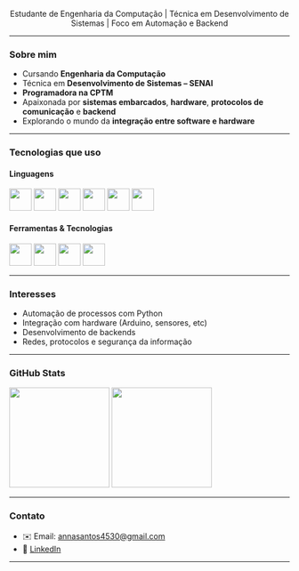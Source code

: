
<p align="center"> Estudante de Engenharia da Computação | Técnica em Desenvolvimento de Sistemas | Foco em Automação e Backend</p>

---

###  Sobre mim

-  Cursando **Engenharia da Computação**
-  Técnica em **Desenvolvimento de Sistemas – SENAI**
-  **Programadora na CPTM**
-  Apaixonada por **sistemas embarcados**, **hardware**, **protocolos de comunicação** e **backend**
-  Explorando o mundo da **integração entre software e hardware**

---

###  Tecnologias que uso

#### Linguagens
<p align="left">
  <img src="https://cdn.jsdelivr.net/gh/devicons/devicon/icons/python/python-original.svg" width="40" height="40"/>
  <img src="https://cdn.jsdelivr.net/gh/devicons/devicon/icons/cplusplus/cplusplus-original.svg" width="40" height="40"/>
  <img src="https://cdn.jsdelivr.net/gh/devicons/devicon/icons/react/react-original.svg" width="40" height="40"/>
  <img src="https://cdn.jsdelivr.net/gh/devicons/devicon/icons/html5/html5-original.svg" width="40" height="40"/>
  <img src="https://cdn.jsdelivr.net/gh/devicons/devicon/icons/css3/css3-original.svg" width="40" height="40"/>
  <img src="https://cdn.jsdelivr.net/gh/devicons/devicon/icons/javascript/javascript-original.svg" width="40" height="40"/>
</p>

#### Ferramentas & Tecnologias
<p align="left">
  <img src="https://cdn.jsdelivr.net/gh/devicons/devicon/icons/git/git-original.svg" width="40" height="40"/>
  <img src="https://cdn.jsdelivr.net/gh/devicons/devicon/icons/github/github-original.svg" width="40" height="40"/>
  <img src="https://cdn.jsdelivr.net/gh/devicons/devicon/icons/linux/linux-original.svg" width="40" height="40"/>
  <img src="https://cdn.jsdelivr.net/gh/devicons/devicon/icons/vscode/vscode-original.svg" width="40" height="40"/>
</p>

---

###  Interesses

-  Automação de processos com Python
-  Integração com hardware (Arduino, sensores, etc)
-  Desenvolvimento de backends 
-  Redes, protocolos e segurança da informação


---

###  GitHub Stats

<p align="left">
  <img height="180em" src="https://github-readme-stats.vercel.app/api?username=Axwrsy&show_icons=true&theme=tokyonight" />
  <img height="180em" src="https://github-readme-stats.vercel.app/api/top-langs/?username=Axwrsy&layout=compact&langs_count=6&theme=tokyonight"/>
</p>





---

###  Contato

- ✉️ Email: annasantos4530@gmail.com  
- 🔗 [LinkedIn](https://www.linkedin.com/in/anacsdp777/)  


---


